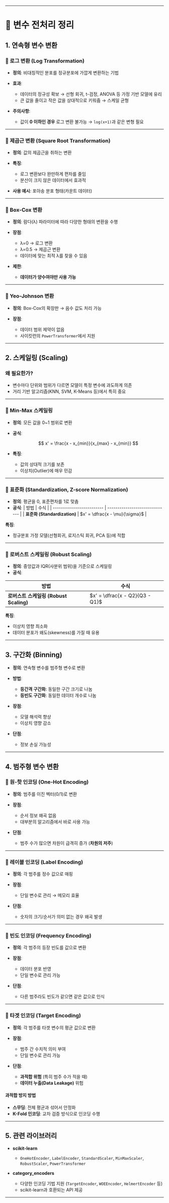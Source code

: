 
---

# 📘 변수 전처리 정리

## 1. 연속형 변수 변환

### 🔹 로그 변환 (Log Transformation)

* **정의**: 비대칭적인 분포를 정규분포에 가깝게 변환하는 기법
* **효과**:

  * 데이터의 정규성 확보 → 선형 회귀, t-검정, ANOVA 등 가정 기반 모델에 유리
  * 큰 값을 줄이고 작은 값을 상대적으로 키워줌 → 스케일 균형
* **주의사항**:

  * 값이 **0 이하인 경우** 로그 변환 불가능 → `log(x+1)`과 같은 변형 필요

---

### 🔹 제곱근 변환 (Square Root Transformation)

* **정의**: 값의 제곱근을 취하는 변환
* **특징**:

  * 로그 변환보다 완만하게 편차를 줄임
  * 분산이 크지 않은 데이터에서 효과적
* **사용 예시**: 포아송 분포 형태(카운트 데이터)

---

### 🔹 Box-Cox 변환

* **정의**: 람다(λ) 파라미터에 따라 다양한 형태의 변환을 수행
* **장점**:

  * λ=0 → 로그 변환
  * λ=0.5 → 제곱근 변환
  * 데이터에 맞는 최적 λ를 찾을 수 있음
* **제한**:

  * **데이터가 양수여야만 사용 가능**

---

### 🔹 Yeo-Johnson 변환

* **정의**: Box-Cox의 확장판 → 음수 값도 처리 가능
* **장점**:

  * 데이터 범위 제약이 없음
  * 사이킷런의 `PowerTransformer`에서 지원

---

## 2. 스케일링 (Scaling)

### 왜 필요한가?

* 변수마다 단위와 범위가 다르면 모델이 특정 변수에 과도하게 의존
* 거리 기반 알고리즘(KNN, SVM, K-Means 등)에서 특히 중요

---

### 🔹 Min-Max 스케일링

* **정의**: 모든 값을 0\~1 범위로 변환
* **공식**:

  $$
  x' = \frac{x - x_{min}}{x_{max} - x_{min}}
  $$
* **특징**:

  * 값의 상대적 크기를 보존
  * 이상치(Outlier)에 매우 민감

---

### 🔹 표준화 (Standardization, Z-score Normalization)

* **정의**: 평균을 0, 표준편차를 1로 맞춤
* **공식**:
| 방법                        | 수식                             |
| ------------------------- | ------------------------------ |
| **표준화 (Standardization)** | $x' = \dfrac{x - \mu}{\sigma}$ |

 **특징**:

  * 정규분포 가정 모델(선형회귀, 로지스틱 회귀, PCA 등)에 적합

---

### 🔹 로버스트 스케일링 (Robust Scaling)

* **정의**: 중앙값과 IQR(사분위 범위)을 기준으로 스케일링
* **공식**:

| 방법                             | 수식                             |
| ------------------------------ | ------------------------------ |
| **로버스트 스케일링 (Robust Scaling)** | $x' = \dfrac{x - Q2}{Q3 - Q1}$ |

 **특징**:

  * 이상치 영향 최소화
  * 데이터 분포가 왜도(skewness)를 가질 때 유용

---

## 3. 구간화 (Binning)

* **정의**: 연속형 변수를 범주형 변수로 변환
* **방법**:

  * **등간격 구간화**: 동일한 구간 크기로 나눔
  * **등빈도 구간화**: 동일한 데이터 개수로 나눔
* **장점**:

  * 모델 해석력 향상
  * 이상치 영향 감소
* **단점**:

  * 정보 손실 가능성

---

## 4. 범주형 변수 변환

### 🔹 원-핫 인코딩 (One-Hot Encoding)

* **정의**: 범주를 이진 벡터(0/1)로 변환
* **장점**:

  * 순서 정보 왜곡 없음
  * 대부분의 알고리즘에서 바로 사용 가능
* **단점**:

  * 범주 수가 많으면 차원이 급격히 증가 (**차원의 저주**)

---

### 🔹 레이블 인코딩 (Label Encoding)

* **정의**: 각 범주를 정수 값으로 매핑
* **장점**:

  * 단일 변수로 관리 → 메모리 효율
* **단점**:

  * 숫자의 크기/순서가 의미 없는 경우 왜곡 발생

---

### 🔹 빈도 인코딩 (Frequency Encoding)

* **정의**: 각 범주의 등장 빈도를 값으로 변환
* **장점**:

  * 데이터 분포 반영
  * 단일 변수로 관리 가능
* **단점**:

  * 다른 범주라도 빈도가 같으면 같은 값으로 인식

---

### 🔹 타겟 인코딩 (Target Encoding)

* **정의**: 각 범주를 타겟 변수의 평균 값으로 변환
* **장점**:

  * 범주 간 수치적 의미 부여
  * 단일 변수로 관리 가능
* **단점**:

  * **과적합 위험** (특히 범주 수가 적을 때)
  * **데이터 누출(Data Leakage)** 위험

#### 과적합 방지 방법

* **스무딩**: 전체 평균과 섞어서 안정화
* **K-Fold 인코딩**: 교차 검증 방식으로 인코딩 수행

---

## 5. 관련 라이브러리

* **scikit-learn**

  * `OneHotEncoder`, `LabelEncoder`, `StandardScaler`, `MinMaxScaler`, `RobustScaler`, `PowerTransformer`
* **category\_encoders**

  * 다양한 인코딩 기법 지원 (`TargetEncoder`, `WOEEncoder`, `HelmertEncoder` 등)
  * scikit-learn과 호환되는 API 제공

---

